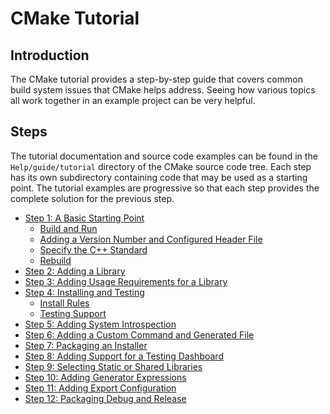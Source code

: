 # CMake Tutorial

## Introduction

The CMake tutorial provides a step-by-step guide that covers common build
system issues that CMake helps address. Seeing how various topics all
work together in an example project can be very helpful.

## Steps

The tutorial documentation and source code examples can be found in
the ``Help/guide/tutorial`` directory of the CMake source code tree.
Each step has its own subdirectory containing code that may be used as a
starting point. The tutorial examples are progressive so that each step
provides the complete solution for the previous step.

- [Step 1: A Basic Starting Point](./Step01/)
    - [Build and Run](./S01.A%20Basic%20Starting%20Point.md#build-and-run)
    - [Adding a Version Number and Configured Header File](./S01.A%20Basic%20Starting%20Point.md#adding-a-version-number-and-configured-header-file)
    - [Specify the C++ Standard](./S01.A%20Basic%20Starting%20Point.md#3)
    - [Rebuild](./S01.A%20Basic%20Starting%20Point.md#rebuild)
- [Step 2: Adding a Library](./Step02/)
- [Step 3: Adding Usage Requirements for a Library](./Step03/)
- [Step 4: Installing and Testing](./Step04/)
    - [Install Rules](./src/S04.Installing%20and%20Testing.md#install-rules)
    - [Testing Support](./src/S04.Installing%20and%20Testing.md#testing-support)
- [Step 5: Adding System Introspection](./Step05/)
- [Step 6: Adding a Custom Command and Generated File](./Step06/)
- [Step 7: Packaging an Installer](./Step07/)
- [Step 8: Adding Support for a Testing Dashboard](./Step08/)
- [Step 9: Selecting Static or Shared Libraries](./Step09/)
- [Step 10: Adding Generator Expressions](./Step10/)
- [Step 11: Adding Export Configuration](./Step11/)
- [Step 12: Packaging Debug and Release](./Step12/)
